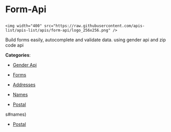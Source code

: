 # Form-Api<p align="center">
    <img width="400" src="https://raw.githubusercontent.com/apis-list/apis-list/apis/form-api/logo_256x256.png" />
</p>

Build forms easily, autocomplete and validate data. using gender api and zip code api

**Categories**:

- [Gender Api](https://github/apis-list/apis-list#gender-api)

- [Forms](https://github/apis-list/apis-list#forms)

- [Addresses](https://github/apis-list/apis-list#addresses)

- [Names](https://github/apis-list/apis-list#names)

- [Postal](https://github/apis-list/apis-list#postal)





s#names)

- [Postal](https://github/apis-list/apis-list#postal)



